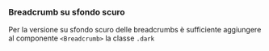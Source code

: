 ### Breadcrumb su sfondo scuro

Per la versione su sfondo scuro delle breadcrumbs è sufficiente aggiungere al componente `<Breadcrumb>` la classe `.dark`

<!-- STORY -->
